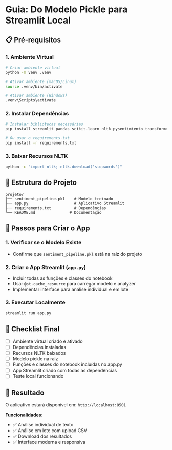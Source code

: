 # Guia: Do Modelo Pickle para Streamlit Local

## 📋 Pré-requisitos

### 1. Ambiente Virtual
```bash
# Criar ambiente virtual
python -m venv .venv

# Ativar ambiente (macOS/Linux)
source .venv/bin/activate

# Ativar ambiente (Windows)
.venv\Scripts\activate
```

### 2. Instalar Dependências
```bash
# Instalar bibliotecas necessárias
pip install streamlit pandas scikit-learn nltk pysentimiento transformers torch

# Ou usar o requirements.txt
pip install -r requirements.txt
```

### 3. Baixar Recursos NLTK
```bash
python -c "import nltk; nltk.download('stopwords')"
```

## 🔧 Estrutura do Projeto

```
projeto/
├── sentiment_pipeline.pkl    # Modelo treinado
├── app.py                    # Aplicativo Streamlit
├── requirements.txt          # Dependências
└── README.md               # Documentação
```

## 🎯 Passos para Criar o App

### 1. Verificar se o Modelo Existe
- Confirme que `sentiment_pipeline.pkl` está na raiz do projeto

### 2. Criar o App Streamlit (`app.py`)
- Incluir todas as funções e classes do notebook
- Usar `@st.cache_resource` para carregar modelo e analyzer
- Implementar interface para análise individual e em lote

### 3. Executar Localmente
```bash
streamlit run app.py
```

## 📝 Checklist Final

- [ ] Ambiente virtual criado e ativado
- [ ] Dependências instaladas
- [ ] Recursos NLTK baixados
- [ ] Modelo pickle na raiz
- [ ] Funções e classes do notebook incluídas no app.py
- [ ] App Streamlit criado com todas as dependências
- [ ] Teste local funcionando

## 🎉 Resultado

O aplicativo estará disponível em: `http://localhost:8501`

**Funcionalidades:**
- ✅ Análise individual de texto
- ✅ Análise em lote com upload CSV
- ✅ Download dos resultados
- ✅ Interface moderna e responsiva
